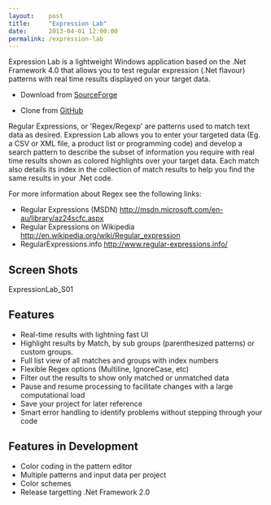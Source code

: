 ```yaml
---
layout:    post
title:     "Expression Lab"
date:      2013-04-01 12:00:00
permalink: /expression-lab
---
```


Expression Lab is a lightweight Windows application based on the .Net Framework 4.0 that allows you
to test regular expression (.Net flavour) patterns with real time results displayed on your target
data.

* Download from [SourceForge](https://sourceforge.net/projects/expression-lab/files/latest/download)

* Clone from [GitHub](https://github.com/cavaliercoder/expression-lab)

Regular Expressions, or 'Regex/Regexp' are patterns used to match text data as desired. Expression
Lab allows you to enter your targeted data (Eg. a CSV or XML file, a product list or programming
code) and develop a search pattern to describe the subset of information you require with real time
results shown as colored highlights over your target data. Each match also details its index in the
collection of match results to help you find the same results in your .Net code.

For more information about Regex see the following links:

* Regular Expressions (MSDN) http://msdn.microsoft.com/en-au/library/az24scfc.aspx
* Regular Expressions on Wikipedia http://en.wikipedia.org/wiki/Regular_expression
* RegularExpressions.info http://www.regular-expressions.info/

## Screen Shots

ExpressionLab_S01

## Features

* Real-time results with lightning fast UI
* Highlight results by Match, by sub groups (parenthesized patterns) or custom groups.
* Full list view of all matches and groups with index numbers
* Flexible Regex options (Multiline, IgnoreCase, etc)
* Filter out the results to show only matched or unmatched data
* Pause and resume processing to facilitate changes with a large computational load
* Save your project for later reference
* Smart error handling to identify problems without stepping through your code

## Features in Development

* Color coding in the pattern editor
* Multiple patterns and input data per project
* Color schemes
* Release targetting .Net Framework 2.0